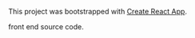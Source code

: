 This project was bootstrapped with [Create React App](https://github.com/facebook/create-react-app).

front end source code.






